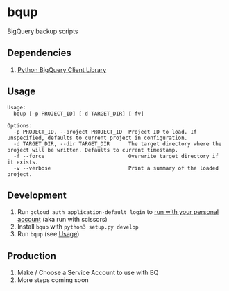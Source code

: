 # bqup
BigQuery backup scripts

## Dependencies

1. [Python BigQuery Client Library](https://cloud.google.com/bigquery/docs/reference/libraries#client-libraries-usage-python)

## Usage

```
Usage:
  bqup [-p PROJECT_ID] [-d TARGET_DIR] [-fv]

Options:
  -p PROJECT_ID, --project PROJECT_ID  Project ID to load. If unspecified, defaults to current project in configuration.
  -d TARGET_DIR, --dir TARGET_DIR      The target directory where the project will be written. Defaults to current timestamp.
  -f --force                           Overwrite target directory if it exists.
  -v --verbose                         Print a summary of the loaded project.
```

## Development

1. Run `gcloud auth application-default login` to [run with your personal account](https://cloud.google.com/sdk/gcloud/reference/auth/application-default/login) (aka run with scissors)
1. Install `bqup` with `python3 setup.py develop`
1. Run `bqup` (see [Usage](#usage))

## Production

1. Make / Choose a Service Account to use with BQ
1. More steps coming soon

